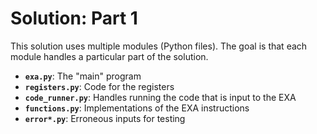 # Solution: Part 1
This solution uses multiple modules (Python files). The goal is that each module handles a particular part of the solution.

* __`exa.py`__: The "main" program
* __`registers.py`__: Code for the registers
* __`code_runner.py`__: Handles running the code that is input to the EXA
* __`functions.py`__: Implementations of the EXA instructions
* __`error*.py`__: Erroneous inputs for testing
